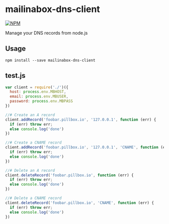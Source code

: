 mailinabox-dns-client
==================

[![NPM](https://nodei.co/npm/mailinabox-dns-client.png?downloads=true&downloadRank=true&stars=true)](https://nodei.co/npm/mailinabox-dns-client/)

Manage your DNS records from node.js

## Usage

`npm install --save mailinabox-dns-client`

## test.js

```js
var client = require('./')({
  host: process.env.MBHOST,
  email: process.env.MBUSER,
  password: process.env.MBPASS
})

//# Create an A record
client.addRecord('foobar.pillbox.io', '127.0.0.1', function (err) {
  if (err) throw err;
  else console.log('done')
})

//# Create a CNAME record
client.addRecord('foobar.pillbox.io', '127.0.0.1', 'CNAME', function (err) {
  if (err) throw err;
  else console.log('done')
})

//# Delete an A record
client.deleteRecord('foobar.pillbox.io', function (err) {
  if (err) throw err;
  else console.log('done')
})

//# Delete a CNAME record
client.deleteRecord('foobar.pillbox.io', 'CNAME', function (err) {
  if (err) throw err;
  else console.log('done')
})
```
